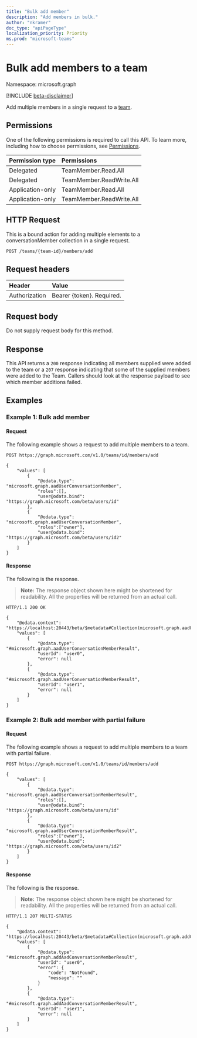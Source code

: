 ```yaml
---
title: "Bulk add member"
description: "Add members in bulk."
author: "nkramer"
doc_type: "apiPageType"
localization_priority: Priority
ms.prod: "microsoft-teams"
---
```


# Bulk add members to a team

Namespace: microsoft.graph

[!INCLUDE [beta-disclaimer](../../includes/beta-disclaimer.md)]

Add multiple members in a single request to a [team](../resources/team.md).

## Permissions

One of the following permissions is required to call this API. To learn more, including how to choose permissions, see [Permissions](/graph/permissions-reference).

|Permission type      | Permissions               | 
|:--------------------|:--------------------------|
| Delegated | TeamMember.Read.All   |
| Delegated | TeamMember.ReadWrite.All |
| Application-only | TeamMember.Read.All   |
| Application-only | TeamMember.ReadWrite.All |


## HTTP Request

This is a bound action for adding multiple elements to a conversationMember collection in a single request.
<!-- { "blockType": "ignored" } -->

```http
POST /teams/{team-id}/members/add
```

## Request headers

| Header        | Value                     |
| :------------ | :------------------------ |
| Authorization | Bearer {token}. Required. |

## Request body
Do not supply request body for this method.

## Response

This API returns a `200` response indicating all members supplied were added to the team or a `207` response indicating that some of the supplied members were added to the Team. Callers should look at the response payload to see which member additions failed.
 
## Examples

### Example 1: Bulk add member

#### Request

The following example shows a request to add multiple members to a team.
<!-- {
  "blockType": "request",
  "name": "bulkaddmembers_team"
}-->

```msgraph-interactive
POST https://graph.microsoft.com/v1.0/teams/id/members/add

{
    "values": [
        {
            "@odata.type": "microsoft.graph.aadUserConversationMember",
            "roles":[],
            "user@odata.bind": "https://graph.microsoft.com/beta/users/id"
        },
        {
            "@odata.type": "microsoft.graph.aadUserConversationMember",
            "roles":["owner"],
            "user@odata.bind": "https://graph.microsoft.com/beta/users/id2"
        }
    ]
}
```

#### Response

The following is the response.

> **Note:** The response object shown here might be shortened for readability. All the properties will be returned from an actual call.

<!-- {
  "blockType": "response",
  "truncated": true
} -->

```http
HTTP/1.1 200 OK

{
    "@odata.context": "https://localhost:20443/beta/$metadata#Collection(microsoft.graph.aadUserConversationMemberResult)",
    "values": [
        {
            "@odata.type": "#microsoft.graph.aadUserConversationMemberResult",
            "userId": "user0",
            "error": null
        },
        {
            "@odata.type": "#microsoft.graph.aadUserConversationMemberResult",
            "userId": "user1",
            "error": null
        }
    ]
}
```

### Example 2: Bulk add member with partial failure

#### Request

The following example shows a request to add multiple members to a team with partial failure.

<!-- {
  "blockType": "request",
  "name": "bulkaddmembers_team"
}-->

```msgraph-interactive
POST https://graph.microsoft.com/v1.0/teams/id/members/add

{
    "values": [
        {
            "@odata.type": "microsoft.graph.aadUserConversationMemberResult",
            "roles":[],
            "user@odata.bind": "https://graph.microsoft.com/beta/users/id"
        },
        {
            "@odata.type": "microsoft.graph.aadUserConversationMemberResult",
            "roles":["owner"],
            "user@odata.bind": "https://graph.microsoft.com/beta/users/id2"
        }
    ]
}
```

#### Response

The following is the response.

> **Note:** The response object shown here might be shortened for readability. All the properties will be returned from an actual call.

<!-- {
  "blockType": "response",
  "truncated": true
} -->

```http
HTTP/1.1 207 MULTI-STATUS

{
    "@odata.context": "https://localhost:20443/beta/$metadata#Collection(microsoft.graph.addConversationMemberResult)",
    "values": [
        {
            "@odata.type": "#microsoft.graph.addAadConversationMemberResult",
            "userId": "user0",
            "error": {
                "code": "NotFound",
                "message": ""
            }
        },
        {
            "@odata.type": "#microsoft.graph.addAadConversationMemberResult",
            "userId": "user1",
            "error": null
        }
    ]
}
```

<!-- uuid: d945a9a4-0e5b-11eb-adc1-0242ac120002
2020-10-14 20:22:11 UTC -->
<!--
{
  "type": "#page.annotation",
  "description": "bulkaddmembers_team",
  "keywords": "",
  "section": "documentation",
  "tocPath": "",
  "suppressions": [
  ]
}
-->

